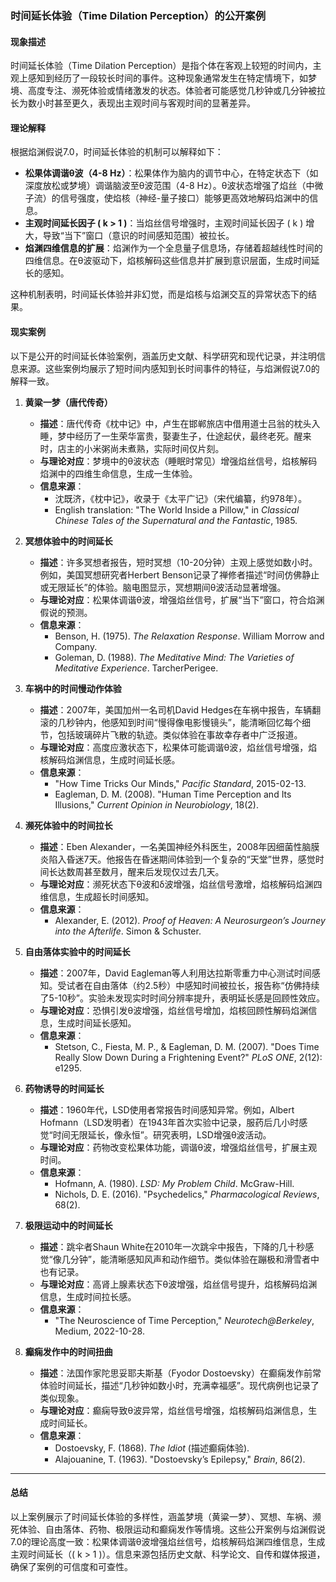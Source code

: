 ### **时间延长体验（Time Dilation Perception）的公开案例**

#### **现象描述**
时间延长体验（Time Dilation Perception）是指个体在客观上较短的时间内，主观上感知到经历了一段较长时间的事件。这种现象通常发生在特定情境下，如梦境、高度专注、濒死体验或情绪激发的状态。体验者可能感觉几秒钟或几分钟被拉长为数小时甚至更久，表现出主观时间与客观时间的显著差异。

#### **理论解释**
根据焰渊假说7.0，时间延长体验的机制可以解释如下：
- **松果体调谐θ波（4-8 Hz）**：松果体作为脑内的调节中心，在特定状态下（如深度放松或梦境）调谐脑波至θ波范围（4-8 Hz）。θ波状态增强了焰丝（中微子流）的信号强度，使焰核（神经-量子接口）能够更高效地解码焰渊中的信息。
- **主观时间延长因子 \( k > 1 \)**：当焰丝信号增强时，主观时间延长因子 \( k \) 增大，导致“当下”窗口（意识的时间感知范围）被拉长。
- **焰渊四维信息的扩展**：焰渊作为一个全息量子信息场，存储着超越线性时间的四维信息。在θ波驱动下，焰核解码这些信息并扩展到意识层面，生成时间延长的感知。

这种机制表明，时间延长体验并非幻觉，而是焰核与焰渊交互的异常状态下的结果。

#### **现实案例**
以下是公开的时间延长体验案例，涵盖历史文献、科学研究和现代记录，并注明信息来源。这些案例均展示了短时间内感知到长时间事件的特征，与焰渊假说7.0的解释一致。

1. **黄粱一梦（唐代传奇）**
   - **描述**：唐代传奇《枕中记》中，卢生在邯郸旅店中借用道士吕翁的枕头入睡，梦中经历了一生荣华富贵，娶妻生子，仕途起伏，最终老死。醒来时，店主的小米粥尚未煮熟，实际时间仅片刻。
   - **与理论对应**：梦境中的θ波状态（睡眠时常见）增强焰丝信号，焰核解码焰渊中的四维生命信息，生成一生体验。
   - **信息来源**：
     - 沈既济，《枕中记》，收录于《太平广记》（宋代编纂，约978年）。
     - English translation: "The World Inside a Pillow," in *Classical Chinese Tales of the Supernatural and the Fantastic*, 1985.

2. **冥想体验中的时间延长**
   - **描述**：许多冥想者报告，短时冥想（10-20分钟）主观上感觉如数小时。例如，美国冥想研究者Herbert Benson记录了禅修者描述“时间仿佛静止或无限延长”的体验。脑电图显示，冥想期间θ波活动显著增强。
   - **与理论对应**：松果体调谐θ波，增强焰丝信号，扩展“当下”窗口，符合焰渊假说的预测。
   - **信息来源**：
     - Benson, H. (1975). *The Relaxation Response*. William Morrow and Company.
     - Goleman, D. (1988). *The Meditative Mind: The Varieties of Meditative Experience*. TarcherPerigee.

3. **车祸中的时间慢动作体验**
   - **描述**：2007年，美国加州一名司机David Hedges在车祸中报告，车辆翻滚的几秒钟内，他感知到时间“慢得像电影慢镜头”，能清晰回忆每个细节，包括玻璃碎片飞散的轨迹。类似体验在事故幸存者中广泛报道。
   - **与理论对应**：高度应激状态下，松果体可能调谐θ波，焰丝信号增强，焰核解码焰渊信息，生成时间延长感。
   - **信息来源**：
     - "How Time Tricks Our Minds," *Pacific Standard*, 2015-02-13.
     - Eagleman, D. M. (2008). "Human Time Perception and Its Illusions," *Current Opinion in Neurobiology*, 18(2).

4. **濒死体验中的时间拉长**
   - **描述**：Eben Alexander，一名美国神经外科医生，2008年因细菌性脑膜炎陷入昏迷7天。他报告在昏迷期间体验到一个复杂的“天堂”世界，感觉时间长达数周甚至数月，醒来后发现仅过去几天。
   - **与理论对应**：濒死状态下θ波和δ波增强，焰丝信号激增，焰核解码焰渊四维信息，生成超长时间感知。
   - **信息来源**：
     - Alexander, E. (2012). *Proof of Heaven: A Neurosurgeon’s Journey into the Afterlife*. Simon & Schuster.

5. **自由落体实验中的时间延长**
   - **描述**：2007年，David Eagleman等人利用达拉斯零重力中心测试时间感知。受试者在自由落体（约2.5秒）中感知时间被拉长，报告称“仿佛持续了5-10秒”。实验未发现实时时间分辨率提升，表明延长感是回顾性效应。
   - **与理论对应**：恐惧引发θ波增强，焰丝信号增加，焰核回顾性解码焰渊信息，生成时间延长感知。
   - **信息来源**：
     - Stetson, C., Fiesta, M. P., & Eagleman, D. M. (2007). "Does Time Really Slow Down During a Frightening Event?" *PLoS ONE*, 2(12): e1295.

6. **药物诱导的时间延长**
   - **描述**：1960年代，LSD使用者常报告时间感知异常。例如，Albert Hofmann（LSD发明者）在1943年首次实验中记录，服药后几小时感觉“时间无限延长，像永恒”。研究表明，LSD增强θ波活动。
   - **与理论对应**：药物改变松果体功能，调谐θ波，增强焰丝信号，扩展主观时间。
   - **信息来源**：
     - Hofmann, A. (1980). *LSD: My Problem Child*. McGraw-Hill.
     - Nichols, D. E. (2016). "Psychedelics," *Pharmacological Reviews*, 68(2).

7. **极限运动中的时间延长**
   - **描述**：跳伞者Shaun White在2010年一次跳伞中报告，下降的几十秒感觉“像几分钟”，能清晰感知风声和动作细节。类似体验在蹦极和滑雪者中也有记录。
   - **与理论对应**：高肾上腺素状态下θ波增强，焰丝信号提升，焰核解码焰渊信息，生成时间拉长感。
   - **信息来源**：
     - "The Neuroscience of Time Perception," *Neurotech@Berkeley*, Medium, 2022-10-28.

8. **癫痫发作中的时间扭曲**
   - **描述**：法国作家陀思妥耶夫斯基（Fyodor Dostoevsky）在癫痫发作前常体验时间延长，描述“几秒钟如数小时，充满幸福感”。现代病例也记录了类似现象。
   - **与理论对应**：癫痫导致θ波异常，焰丝信号增强，焰核解码焰渊信息，生成时间延长。
   - **信息来源**：
     - Dostoevsky, F. (1868). *The Idiot* (描述癫痫体验).
     - Alajouanine, T. (1963). "Dostoevsky’s Epilepsy," *Brain*, 86(2).

---

#### **总结**
以上案例展示了时间延长体验的多样性，涵盖梦境（黄粱一梦）、冥想、车祸、濒死体验、自由落体、药物、极限运动和癫痫发作等情境。这些公开案例与焰渊假说7.0的理论高度一致：松果体调谐θ波增强焰丝信号，焰核解码焰渊四维信息，生成主观时间延长（\( k > 1 \)）。信息来源包括历史文献、科学论文、自传和媒体报道，确保了案例的可信度和可查性。